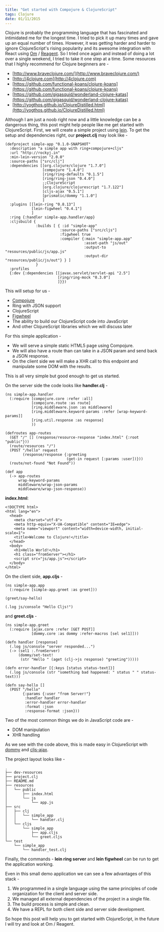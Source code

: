 ```yaml
---
title: "Get started with Compojure & ClojureScript"
tags: Clojure
date: 01/11/2015
---
```


Clojure is probably the programming language that has fascinated and intimidated me for the longest time. I tried to pick it up many times and gave up an equal number of times. However, it was getting harder and harder to ignore ClojureScript's rising popularity and its awesome integration with React using [Om](https://github.com/omcljs/om) / [Reagent](http://reagent-project.github.io/). So I tried once again and instead of doing a lot over a single weekend, I tried to take it one step at a time. Some resources that I highly recommend for Clojure beginners are -

- [http://www.braveclojure.com/](http://www.braveclojure.com/)
- [http://4clojure.com](http://4clojure.com)
- [https://github.com/functional-koans/clojure-koans](https://github.com/functional-koans/clojure-koans)
- [https://github.com/gigasquid/wonderland-clojure-katas](https://github.com/gigasquid/wonderland-clojure-katas)
- [http://yogthos.github.io/ClojureDistilled.html](http://yogthos.github.io/ClojureDistilled.html)

Although I am just a noob right now and a little knowledge can be a dangerous thing, this post might help people like me get started with ClojureScript. First, we will create a simple project using [lein](http://leiningen.org/). To get the setup and dependencies right, our __project.clj__ may look like -


    (defproject simple-app "0.1.0-SNAPSHOT"
      :description "a simple app with ring+compojure+cljs"
      :url "http://rockyj.in"
      :min-lein-version "2.0.0"
      :source-paths ["src/clj"]
      :dependencies [[org.clojure/clojure "1.7.0"]
                     [compojure "1.4.0"]
                     [ring/ring-defaults "0.1.5"]
                     [ring/ring-json "0.4.0"]
                     ;;ClojureScript
                     [org.clojure/clojurescript "1.7.122"]
                     [cljs-ajax "0.5.1"]
                     [prismatic/dommy "1.1.0"]
                     ]
      :plugins [[lein-ring "0.8.13"]
                [lein-figwheel "0.4.1"]
                ]
      :ring {:handler simple-app.handler/app}
      :cljsbuild {
                  :builds [ { :id "simple-app"
                             :source-paths ["src/cljs"]
                             :figwheel true
                             :compiler {:main "simple-app.app"
                                        :asset-path "js/out"
                                        :output-to "resources/public/js/app.js"
                                        :output-dir "resources/public/js/out"} } ]
                  }
      :profiles
      {:dev {:dependencies [[javax.servlet/servlet-api "2.5"]
                            [ring/ring-mock "0.3.0"]
                            ]}})
                            
This will setup for us -

- [Compojure](https://github.com/weavejester/compojure)
- Ring with JSON support
- ClojureScript
- [Figwheel](https://github.com/bhauman/lein-figwheel)
- The ability to build our ClojureScript code into JavaScript
- And other ClojureScript libraries which we will discuss later


For this simple application -

- We will serve a simple static HTML5 page using Compojure. 
- We will also have a route than can take in a JSON param and send back a JSON response. 
- On the client side we will make a XHR call to this endpoint and manipulate some DOM with the results.

This is all very simple but good enough to get us started.

On the server side the code looks like __handler.clj__ -

    (ns simple-app.handler
      (:require [compojure.core :refer :all]
                [compojure.route :as route]
                [ring.middleware.json :as middleware]
                [ring.middleware.keyword-params :refer [wrap-keyword-params]]
                [ring.util.response :as response]
                ))

    (defroutes app-routes
      (GET "/" [] (response/resource-response "index.html" {:root "public"}))
      (route/resources "/")
      (POST "/hello" request
            (response/response {:greeting
                                (get-in request [:params :user])}))
      (route/not-found "Not Found"))

    (def app
      (-> app-routes
          wrap-keyword-params
          middleware/wrap-json-params
          middleware/wrap-json-response))
          
__index.html__:

    <!DOCTYPE html>
    <html lang="en">
      <head>
        <meta charset="utf-8">
        <meta http-equiv="X-UA-Compatible" content="IE=edge">
        <meta name="viewport" content="width=device-width, initial-scale=1">
        <title>Welcome to Clojure!</title>
      </head>
      <body>
        <h1>Hello World!</h1>
        <h1 class="fromServer"></h1>
        <script src="js/app.js"></script>
      </body>
    </html>
          
On the client side, __app.cljs__ -

    (ns simple-app.app
      (:require [simple-app.greet :as greet]))

    (greet/say-hello)

    (.log js/console "Hello Cljs!")

and __greet.cljs__ -

    (ns simple-app.greet
      (:require [ajax.core :refer [GET POST]]
                [dommy.core :as dommy :refer-macros [sel sel1]]))

    (defn handler [response]
      (.log js/console "server responded...")
      (-> (sel1 :.fromServer)
          (dommy/set-text!
           (str "Hello " (aget (clj->js response) "greeting")))))

    (defn error-handler [{:keys [status status-text]}]
      (.log js/console (str "something bad happened: " status " " status-text)))

    (defn say-hello []
      (POST "/hello"
            {:params {:user "from Server!"}
             :handler handler
             :error-handler error-handler
             :format :json
             :response-format :json}))

Two of the most common things we do in JavaScript code are -

- DOM manipulation
- XHR handling

As we see with the code above, this is made easy in ClojureScript with [dommy](https://github.com/Prismatic/dommy) and [cljs-ajax](https://github.com/JulianBirch/cljs-ajax).

The project layout looks like -

    .
    ├── dev-resources
    ├── project.clj
    ├── README.md
    ├── resources
    │   └── public
    │       ├── index.html
    │       └── js
    │           └── app.js
    ├── src
    │   ├── clj
    │   │   └── simple_app
    │   │       └── handler.clj
    │   └── cljs
    │       └── simple_app
    │           ├── app.cljs
    │           └── greet.cljs
    └── test
        └── simple_app
            └── handler_test.clj

Finally, the commands - __lein ring server__ and __lein figwheel__ can be run to get the application working.

Even in this small demo application we can see a few advantages of this stack -

1. We programmed in a single language using the same principles of code organization for the client and server side.
2. We managed all external dependencies of the project in a single file.
3. The build process is simple and clean.
4. We have a REPL for both client side and server side development.

So hope this post will help you to get started with ClojureScript, in the future I will try and look at Om / Reagent.
